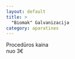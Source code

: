 ```yaml
---
layout: default
title: >
  "Biomak" Galvanizacija
category: aparatines
---
```


<p><div class="name-tag">Procedūros kaina</div><div class="price-tag">nuo 3€</div></p>